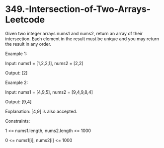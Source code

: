 # 349.-Intersection-of-Two-Arrays-Leetcode

Given two integer arrays nums1 and nums2, return an array of their intersection. Each element in the result must be unique and you may return the result in any order.

 

Example 1:


Input: nums1 = [1,2,2,1], nums2 = [2,2]


Output: [2]


Example 2:



Input: nums1 = [4,9,5], nums2 = [9,4,9,8,4]


Output: [9,4]


Explanation: [4,9] is also accepted.

 

Constraints:



1 <= nums1.length, nums2.length <= 1000


0 <= nums1[i], nums2[i] <= 1000

